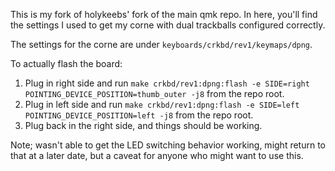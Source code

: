 This is my fork of holykeebs' fork of the main qmk repo. In here, you'll find the settings I used to get my corne with dual trackballs configured correctly. 

The settings for the corne are under `keyboards/crkbd/rev1/keymaps/dpng`.

To actually flash the board:
1. Plug in right side and run `make crkbd/rev1:dpng:flash -e SIDE=right POINTING_DEVICE_POSITION=thumb_outer -j8` from the repo root.
2. Plug in left side and run `make crkbd/rev1:dpng:flash -e SIDE=left POINTING_DEVICE_POSITION=left -j8` from the repo root.
3. Plug back in the right side, and things should be working.

Note; wasn't able to get the LED switching behavior working, might return to that at a later date, but a caveat for anyone who might want to use this.
